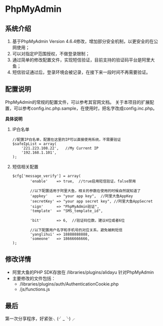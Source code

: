 # PhpMyAdmin

系统介绍
----

 1. 基于PhpMyAdmin Version 4.6.4修改，增加部分安全机制，以更安全的在公网使用；
 2. 可以对指定IP范围授权，不做登录限制；
 3. 通过简单的修改配置文件，实现短信验证，目前支持的验证码平台是阿里大鱼；
 4. 短信验证通过后，登录环境会被记录，在接下来一段时间不再需要验证。
 

配置说明
----
PhpMyAdmin的常规的配置文件，可以参考其官网文档。
关于本项目的扩展配置，可以参考config.inc.php.sample，在使用时，把名字改成config.inc.php。

**具体说明**

 1. IP白名单

	    //配置IP白名单，配置在这里的IP可以直接使用系统，不需要验证
	    $safeIpList = array(
	        '221.223.108.22',	//My Current IP
	        '192.168.1.101',
	    );

 2. 短信相关配置

	    $cfg['message_verify'] = array(
	            'enable'    => true,  //true启用短信验证，false禁用
	            
	            //以下配置适用于阿里大鱼，相关的参数在使用的时候自然就知道了
	            'appkey'    => "your app key",  //阿里大鱼AppKey
	            'secretKey' => "your app secret key", //阿里大鱼AppSecret
	            'sign'      => "PhpMyAdmin验证",
	            'template'  => "SMS_template_id",

	            'bit'       => 6,  //验证码位数，建议4位或者6位
				
				//以下配置用户名字和手机号的对应关系，避免被刷短信
	            'yanglihui' => 18888888888,
	            'someone'   => 18666666666,
	    );

修改详情
----

 - 阿里大鱼的PHP SDK存放在 /libraries/plugins/alidayu 针对PhpMyAdmin
 - 主要修改的文件包括：
	 - /libraries/plugins/auth/AuthenticationCookie.php
	 - /js/functions.js

最后
--

第一次分享程序，好紧张╮(╯_╰)╭